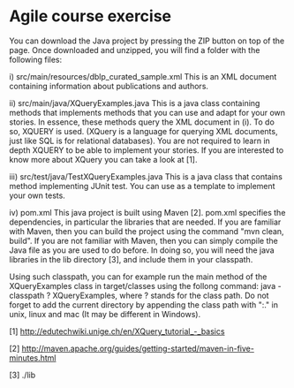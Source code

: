 Agile course exercise
=====================

You can download the Java project by pressing the ZIP button on top of the page. Once downloaded and unzipped, 
you will find a folder with the following files:

i) src/main/resources/dblp_curated_sample.xml This is an XML document containing information about 
publications and authors. 

ii) src/main/java/XQueryExamples.java This is a java class containing methods that implements methods 
that you can use and adapt for your own stories. In essence, these methods query the XML document in (i).
To do so, XQUERY is used. (XQuery is a language for querying XML documents, just like SQL is for relational 
databases). You are not required to learn in depth XQUERY to be able to implement your stories. If you are 
interested to know more about XQuery you can take a look at [1].

iii) src/test/java/TestXQueryExamples.java This is a java class that contains method implementing JUnit test. 
You can use as a template to implement your own tests.

iv) pom.xml This java project is built using Maven [2]. pom.xml specifies the dependencies, 
in particular the libraries that are needed. If you are familiar with Maven, then you can build the project using
the command "mvn clean, build". If you are not familiar with Maven, then you can simply compile the Java file as 
you are used to do before. In doing so, you will need the java libraries in the lib directory [3], and include them in 
your classpath.


Using such classpath, you can for example run the main method of the XQueryExamples class in target/classes 
using the follong command: java -classpath ? XQueryExamples, where ? stands for the class path. 
Do not forget to add the current directory by appending the class path with ":." in unix, linux and mac 
(It may be different in Windows).

[1] http://edutechwiki.unige.ch/en/XQuery_tutorial_-_basics

[2] http://maven.apache.org/guides/getting-started/maven-in-five-minutes.html

[3] ./lib





